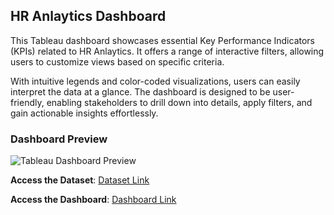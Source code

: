 ## HR Anlaytics Dashboard

This Tableau dashboard showcases essential Key Performance Indicators (KPIs) related to HR Anlaytics. It offers a range of interactive filters, allowing users to customize views based on specific criteria.

With intuitive legends and color-coded visualizations, users can easily interpret the data at a glance. The dashboard is designed to be user-friendly, enabling stakeholders to drill down into details, apply filters, and gain actionable insights effortlessly.

### Dashboard Preview

![Tableau Dashboard Preview]()



**Access the Dataset**: [Dataset Link](https://github.com/NaveenJunjur/My_Portfoilio/blob/main/Tableau_Projects/01-HR%20Analytics%20Dashboard/HR%20Data.xlsx)
  
**Access the Dashboard**: [Dashboard Link](https://github.com/NaveenJunjur/My_Portfoilio/blob/main/Tableau_Projects/01-HR%20Analytics%20Dashboard/HR%20Analytics%20Dashboard(Packaged%20Format).twbx)
